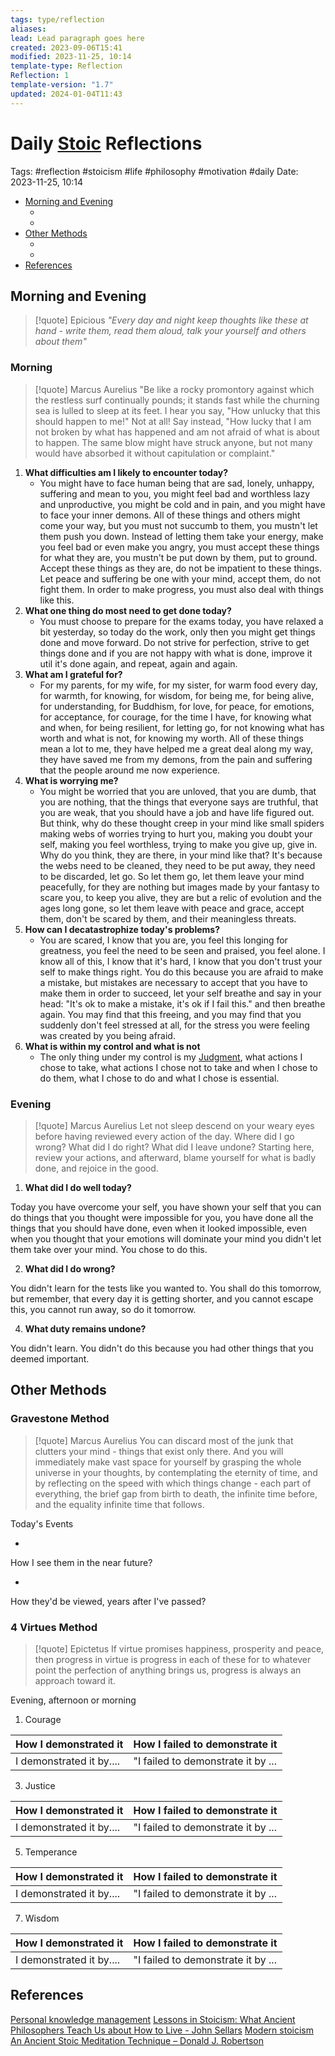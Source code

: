 ```yaml
---
tags: type/reflection
aliases: 
lead: Lead paragraph goes here
created: 2023-09-06T15:41
modified: 2023-11-25, 10:14
template-type: Reflection
Reflection: 1
template-version: "1.7"
updated: 2024-01-04T11:43
---
```



# Daily [Stoic](../SLIP-BOX/Stoicism.md) Reflections

Tags:  #reflection #stoicism #life #philosophy #motivation #daily 
Date: 2023-11-25, 10:14

- [Morning and Evening](#Morning%20and%20Evening)
	- [](#Morning%20and%20Evening#Morning%20and%20Evening#Morning|Morning)
	- [](#Morning%20and%20Evening#Morning%20and%20Evening#Evening|Evening)
- [Other Methods](#Other%20Methods)
	- [](#Other%20Methods#Other%20Methods#Gravestone%20Method|Gravestone%20Method)
	- [](#Other%20Methods#Other%20Methods#4%20Virtues%20Method|4%20Virtues%20Method)
- [References](#References)


## Morning and Evening

> [!quote] Epicious 
> _"Every day and night keep thoughts like these at hand - write them, read them aloud, talk your yourself and others about them"_

### Morning

> [!quote] Marcus Aurelius
> "Be like a rocky promontory against which the restless surf continually pounds; it stands fast while the churning sea is lulled to sleep at its feet. I hear you say, "How unlucky that this should happen to me!" Not at all! Say instead, "How lucky that I am not broken by what has happened and am not afraid of what is about to happen. The same blow might have struck anyone, but not many would have absorbed it without capitulation or complaint."

1. **What difficulties am I likely to encounter today?**
	- You might have to face human being that are sad, lonely, unhappy, suffering and mean to you, you might feel bad and worthless lazy and unproductive, you might be cold and in pain, and you might have to face your inner demons. All of these things and others might come your way, but you must not succumb to them, you mustn't let them push you down. Instead of letting them take your energy, make you feel bad or even make you angry, you must accept these things for what they are, you mustn't be put down by them, put to ground. Accept these things as they are, do not be impatient to these things. Let peace and suffering be one with your mind, accept them, do not fight them. In order to make progress, you must also deal with things like this. 
2. **What one thing do most need to get done today?**
	- You must choose to prepare for the exams today, you have relaxed a bit yesterday, so today do the work, only then you might get things done and move forward. Do not strive for perfection, strive to get things done and if you are not happy with what is done, improve it util it's done again, and repeat, again and again.  
1. **What am I grateful for?**
	- For my parents, for my wife, for my sister, for warm food every day, for warmth, for knowing, for wisdom, for being me, for being alive, for understanding, for Buddhism, for love, for peace, for emotions, for acceptance, for courage, for the time I have, for knowing what and when, for being resilient, for letting go, for not knowing what has worth and what is not, for knowing my worth. All of these things mean a lot to me, they have helped me a great deal along my way, they have saved me from my demons, from the pain and suffering that the people around me now experience. 
2. **What is worrying me?**
	- You might be worried that you are unloved, that you are dumb, that you are nothing, that the things that everyone says are truthful, that you are weak, that you should have a job and have life figured out. But think, why do these thought creep in your mind like small spiders making webs of worries trying to hurt you, making you doubt your self, making you feel worthless, trying to make you give up, give in. Why do you think, they are there, in your mind like that? It's because the webs need to be cleaned, they need to be put away, they need to be discarded, let go. So let them go, let them leave your mind peacefully, for they are nothing but images made by your fantasy to scare you, to keep you alive, they are but a relic of evolution and the ages long gone, so let them leave with peace and grace, accept them, don't be scared by them, and their meaningless threats. 
3. **How can I decatastrophize today's problems?**
	- You are scared, I know that you are, you feel this longing for greatness, you feel the need to be seen and praised, you feel alone. I know all of this, I know that it's hard, I know that you don't trust your self to make things right. You do this because you are afraid to make a mistake, but mistakes are necessary to accept that you have to make them in order to succeed, let your self breathe and say in your head: "It's ok to make a mistake, it's ok if I fail this." and then breathe again. You may find that this freeing, and you may find that you suddenly don't feel stressed at all, for the stress you were feeling was created by you being afraid. 
4. **What is within my control and what is not**
	- The only thing under my control is my [Judgment](../SLIP-BOX/Control%20Over%20Judgment.md), what actions I chose to take, what actions I chose not to take and when I chose to do them, what I chose to do and what I chose is essential. 

### Evening

> [!quote] Marcus Aurelius
> Let not sleep descend on your weary eyes before having reviewed every action of the day. Where did I go wrong? What did I do right? What did I leave undone? Starting here, review your actions, and afterward, blame yourself for what is badly done, and rejoice in the good.

1. **What did I do well today?**

Today you have overcome your self, you have shown your self that you can do things that you thought were impossible for you, you have done all the things that you should have done, even when it looked impossible, even when you thought that your emotions will dominate your mind you didn't let them take over your mind. You chose to do this. 

2. **What did I do wrong?**

You didn't learn for the tests like you wanted to. You shall do this tomorrow, but remember, that every day it is getting shorter, and you cannot escape this, you cannot run away, so do it tomorrow.  

4. **What duty remains undone?**

You didn't learn. You didn't do this because you had other things that you deemed important. 

## Other Methods

### Gravestone Method

> [!quote] Marcus Aurelius
> You can discard most of the junk that clutters your mind - things that exist only there. And you will immediately make vast space for yourself by grasping the whole universe in your thoughts, by contemplating the eternity of time, and by reflecting on the speed with which things change - each part of everything, the brief gap from birth to death, the infinite time before, and the equality infinite time that follows. 

Today's Events 

-

How I see them in the near future? 

-

How they'd be viewed, years after I've passed?

### 4 Virtues Method

> [!quote] Epictetus 
> If virtue promises happiness, prosperity and peace, then progress in virtue is progress in each of these for to whatever point the perfection of anything brings us, progress is always an approach toward it.

Evening, afternoon or morning

1. Courage 

| How I demonstrated it  | How I failed to demonstrate it |
| ------------------- | ---------------- |
| I demonstrated it by....                 | "I failed to demonstrate it by ...              |

3. Justice

| How I demonstrated it  | How I failed to demonstrate it |
| ------------------- | ---------------- |
| I demonstrated it by....                 | "I failed to demonstrate it by ...             

5. Temperance

| How I demonstrated it  | How I failed to demonstrate it |
| ------------------- | ---------------- |
| I demonstrated it by....                 | "I failed to demonstrate it by ...             

7. Wisdom

| How I demonstrated it  | How I failed to demonstrate it |
| ------------------- | ---------------- |
| I demonstrated it by....                 | "I failed to demonstrate it by ...             

## References

[Personal knowledge management](Personal%20knowledge%20management.md)
[Lessons in Stoicism: What Ancient Philosophers Teach Us about How to Live - John Sellars](https://books.google.cz/books/about/Lessons_in_Stoicism.html?id=ky84zQEACAAJ&redir_esc=y)
[Modern stoicism](https://modernstoicism.com/)
[An Ancient Stoic Meditation Technique – Donald J. Robertson](https://donaldrobertson.name/2017/03/22/an-ancient-stoic-meditation-technique/)



